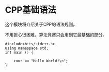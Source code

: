 # CPP基础语法

这个模块将介绍关于CPP的语法规则。

不用担心很困难，算法竞赛只会用到它最基础的部分。

```clike
#include<bits/stdc++.h>
using namespace std;
int main () {

    cout << "Hello World!\n";
}
```

